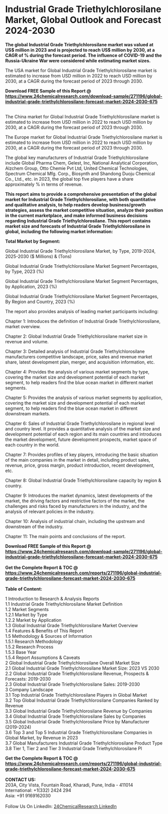 <h1>Industrial Grade Triethylchlorosilane Market, Global Outlook and Forecast 2024-2030</h1><p><strong>The global Industrial Grade Triethylchlorosilane market was valued at US$ million in 2023 and is projected to reach US$ million by 2030, at a CAGR of % during the forecast period. The influence of COVID-19 and the Russia-Ukraine War were considered while estimating market sizes.</strong></p><p>
</p><p>The USA market for Global Industrial Grade Triethylchlorosilane market is estimated to increase from USD million in 2022 to reach USD million by 2030, at a CAGR during the forecast period of 2023 through 2030.</p><div><b>Download FREE Sample of this Report @ 
            <a href="https://www.24chemicalresearch.com/download-sample/271196/global-industrial-grade-triethylchlorosilane-forecast-market-2024-2030-675">
            https://www.24chemicalresearch.com/download-sample/271196/global-industrial-grade-triethylchlorosilane-forecast-market-2024-2030-675</a></b></div><br><p>
</p><p>The China market for Global Industrial Grade Triethylchlorosilane market is estimated to increase from USD million in 2022 to reach USD million by 2030, at a CAGR during the forecast period of 2023 through 2030.</p><p>
</p><p>The Europe market for Global Industrial Grade Triethylchlorosilane market is estimated to increase from USD million in 2022 to reach USD million by 2030, at a CAGR during the forecast period of 2023 through 2030.</p><p>
</p><p>The global key manufacturers of Industrial Grade Triethylchlorosilane include Global Pharma Chem, Gelest, Inc, National Analytical Corporation, Alzchem Group, Otto Chemie Pvt Ltd, United Chemical Technologies, Spectrum Chemical Mfg. Corp., Biosynth and Shandong Duoju Chemical Co., Ltd., etc. in 2023, the global top five players have a share approximately % in terms of revenue.</p><p>
<strong>This report aims to provide a comprehensive presentation of the global market for Industrial Grade Triethylchlorosilane, with both quantitative and qualitative analysis, to help readers develop business/growth strategies, assess the market competitive situation, analyze their position in the current marketplace, and make informed business decisions regarding Industrial Grade Triethylchlorosilane. This report contains market size and forecasts of Industrial Grade Triethylchlorosilane in global, including the following market information:</strong></p><p>
</p><p>
<strong>Total Market by Segment:</strong></p><p>
Global Industrial Grade Triethylchlorosilane Market, by Type, 2019-2024, 2025-2030 ($ Millions) &amp; (Tons)</p><p>
Global Industrial Grade Triethylchlorosilane Market Segment Percentages, by Type, 2023 (%)</p><p>
</p><p>
Global Industrial Grade Triethylchlorosilane Market Segment Percentages, by Application, 2023 (%)</p><p>
</p><p>
Global Industrial Grade Triethylchlorosilane Market Segment Percentages, By Region and Country, 2023 (%)</p><p>
</p><p>
The report also provides analysis of leading market participants including:</p><p>
</p><p>
</p><p>
Chapter 1: Introduces the definition of Industrial Grade Triethylchlorosilane, market overview.</p><p>
Chapter 2: Global Industrial Grade Triethylchlorosilane market size in revenue and volume.</p><p>
Chapter 3: Detailed analysis of Industrial Grade Triethylchlorosilane manufacturers competitive landscape, price, sales and revenue market share, latest development plan, merger, and acquisition information, etc.</p><p>
Chapter 4: Provides the analysis of various market segments by type, covering the market size and development potential of each market segment, to help readers find the blue ocean market in different market segments.</p><p>
Chapter 5: Provides the analysis of various market segments by application, covering the market size and development potential of each market segment, to help readers find the blue ocean market in different downstream markets.</p><p>
Chapter 6: Sales of Industrial Grade Triethylchlorosilane in regional level and country level. It provides a quantitative analysis of the market size and development potential of each region and its main countries and introduces the market development, future development prospects, market space of each country in the world.</p><p>
Chapter 7: Provides profiles of key players, introducing the basic situation of the main companies in the market in detail, including product sales, revenue, price, gross margin, product introduction, recent development, etc.</p><p>
Chapter 8: Global Industrial Grade Triethylchlorosilane capacity by region &amp; country.</p><p>
Chapter 9: Introduces the market dynamics, latest developments of the market, the driving factors and restrictive factors of the market, the challenges and risks faced by manufacturers in the industry, and the analysis of relevant policies in the industry.</p><p>
Chapter 10: Analysis of industrial chain, including the upstream and downstream of the industry.</p><p>
Chapter 11: The main points and conclusions of the report.</p><div><b>Download FREE Sample of this Report @ 
            <a href="https://www.24chemicalresearch.com/download-sample/271196/global-industrial-grade-triethylchlorosilane-forecast-market-2024-2030-675">
            https://www.24chemicalresearch.com/download-sample/271196/global-industrial-grade-triethylchlorosilane-forecast-market-2024-2030-675</a></b></div><br><div><b>Get the Complete Report & TOC @ 
            <a href="https://www.24chemicalresearch.com/reports/271196/global-industrial-grade-triethylchlorosilane-forecast-market-2024-2030-675">
            https://www.24chemicalresearch.com/reports/271196/global-industrial-grade-triethylchlorosilane-forecast-market-2024-2030-675</a></b></div><br>
            <b>Table of Content:</b><p>1 Introduction to Research & Analysis Reports<br />
    1.1 Industrial Grade Triethylchlorosilane Market Definition<br />
    1.2 Market Segments<br />
        1.2.1 Market by Type<br />
        1.2.2 Market by Application<br />
    1.3 Global Industrial Grade Triethylchlorosilane Market Overview<br />
    1.4 Features & Benefits of This Report<br />
    1.5 Methodology & Sources of Information<br />
        1.5.1 Research Methodology<br />
        1.5.2 Research Process<br />
        1.5.3 Base Year<br />
        1.5.4 Report Assumptions & Caveats<br />
2 Global Industrial Grade Triethylchlorosilane Overall Market Size<br />
    2.1 Global Industrial Grade Triethylchlorosilane Market Size: 2023 VS 2030<br />
    2.2 Global Industrial Grade Triethylchlorosilane Revenue, Prospects & Forecasts: 2019-2030<br />
    2.3 Global Industrial Grade Triethylchlorosilane Sales: 2019-2030<br />
3 Company Landscape<br />
    3.1 Top Industrial Grade Triethylchlorosilane Players in Global Market<br />
    3.2 Top Global Industrial Grade Triethylchlorosilane Companies Ranked by Revenue<br />
    3.3 Global Industrial Grade Triethylchlorosilane Revenue by Companies<br />
    3.4 Global Industrial Grade Triethylchlorosilane Sales by Companies<br />
    3.5 Global Industrial Grade Triethylchlorosilane Price by Manufacturer (2019-2024)<br />
    3.6 Top 3 and Top 5 Industrial Grade Triethylchlorosilane Companies in Global Market, by Revenue in 2023<br />
    3.7 Global Manufacturers Industrial Grade Triethylchlorosilane Product Type<br />
    3.8 Tier 1, Tier 2 and Tier 3 Industrial Grade Triethylchlorosilane Pl</p><div><b>Get the Complete Report & TOC @ 
            <a href="https://www.24chemicalresearch.com/reports/271196/global-industrial-grade-triethylchlorosilane-forecast-market-2024-2030-675">
            https://www.24chemicalresearch.com/reports/271196/global-industrial-grade-triethylchlorosilane-forecast-market-2024-2030-675</a></b></div><br><b>CONTACT US:</b><br>
            203A, City Vista, Fountain Road, Kharadi, Pune, India - 411014<br>
            International: +1(332) 2424 294<br>
            Asia: +91 9169162030 <br><br>
            Follow Us On LinkedIn: <a href="https://www.linkedin.com/company/24chemicalresearch/">24ChemicalResearch LinkedIn</a>